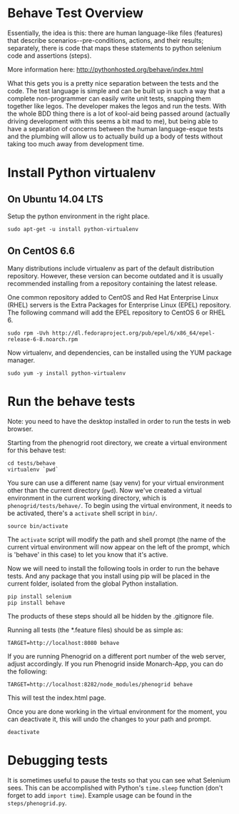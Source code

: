 # Behave Test Overview

Essentially, the idea is this: there are human language-like files
(features) that describe scenarios--pre-conditions, actions, and
their results; separately, there is code that maps these statements
to python selenium code and assertions (steps).

More information here: http://pythonhosted.org/behave/index.html

What this gets you is a pretty nice separation between the tests and
the code. The test language is simple and can be built up in such a
way that a complete non-programmer can easily write unit tests,
snapping them together like legos. The developer makes the legos and
run the tests. With the whole BDD thing there is a lot of kool-aid
being passed around (actually driving development with this seems a
bit mad to me), but being able to have a separation of concerns
between the human language-esque tests and the plumbing will allow
us to actually build up a body of tests without taking too much away
from development time.

# Install Python virtualenv

## On Ubuntu 14.04 LTS

Setup the python environment in the right place.

````
sudo apt-get -u install python-virtualenv
````

## On CentOS 6.6

Many distributions include virtualenv as part of the default distribution repository. However, these version can become outdated and it is usually recommended installing from a repository containing the latest release.

One common repository added to CentOS and Red Hat Enterprise Linux (RHEL) servers is the Extra Packages for Enterprise Linux (EPEL) repository. The following command will add the EPEL repository to CentOS 6 or RHEL 6.

````
sudo rpm -Uvh http://dl.fedoraproject.org/pub/epel/6/x86_64/epel-release-6-8.noarch.rpm
````

Now virtualenv, and dependencies, can be installed using the YUM package manager.

````
sudo yum -y install python-virtualenv
````

# Run the behave tests

Note: you need to have the desktop installed in order to run the tests in web browser. 

Starting from the phenogrid root directory, we create a virtual environment for this behave test:

````
cd tests/behave
virtualenv `pwd`
````

You sure can use a different name (say venv) for your virtual environment other than the current directory (`pwd`). Now we've created a virtual environment in the current working directory, which is `phenogrid/tests/behave/`. To begin using the virtual environment, it needs to be activated, there's a `activate` shell script in `bin/`.

````
source bin/activate
````

The `activate` script will modify the path and shell prompt (the name of the current virtual environment will now appear on the left of the prompt, which is 'behave' in this case) to let you know that it's active.

Now we will need to install the following tools in order to run the behave tests. And any package that you install using pip will be placed in the current folder, isolated from the global Python installation.

````
pip install selenium
pip install behave
````

The products of these steps should all be hidden by the .gitignore file.

Running all tests (the *.feature files) should be as simple as:

````
TARGET=http://localhost:8080 behave
````

If you are running Phenogrid on a different port number of the web server, adjust accordingly. If you run Phenogrid inside Monarch-App, you can do the following:

````
TARGET=http://localhost:8282/node_modules/phenogrid behave
````

This will test the index.html page.

Once you are done working in the virtual environment for the moment, you can deactivate it, this will undo the changes to your path and prompt.

````
deactivate
````

# Debugging tests

It is sometimes useful to pause the tests so that you can see what Selenium sees. This can be accomplished with Python's `time.sleep` function (don't forget to add `import time`). Example usage can be found in the `steps/phenogrid.py`.
